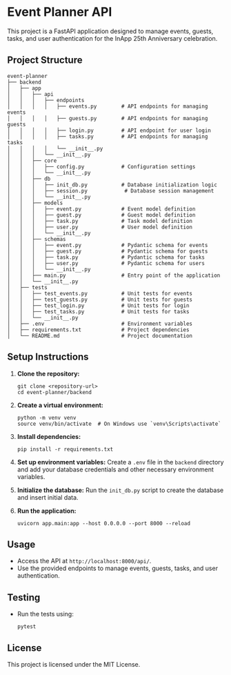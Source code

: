 # Event Planner API

This project is a FastAPI application designed to manage events, guests, tasks, and user authentication for the InApp 25th Anniversary celebration.

## Project Structure

```
event-planner
├── backend
│   ├── app
│   │   ├── api
│   │   │   ├── endpoints
│   │   │   │   ├── events.py        # API endpoints for managing events
│   │   │   │   ├── guests.py        # API endpoints for managing guests
│   │   │   │   ├── login.py         # API endpoint for user login
│   │   │   │   ├── tasks.py         # API endpoints for managing tasks
│   │   │   │   └── __init__.py
│   │   │   └── __init__.py
│   │   ├── core
│   │   │   ├── config.py            # Configuration settings
│   │   │   └── __init__.py
│   │   ├── db
│   │   │   ├── init_db.py           # Database initialization logic
│   │   │   ├── session.py            # Database session management
│   │   │   └── __init__.py
│   │   ├── models
│   │   │   ├── event.py             # Event model definition
│   │   │   ├── guest.py             # Guest model definition
│   │   │   ├── task.py              # Task model definition
│   │   │   ├── user.py              # User model definition
│   │   │   └── __init__.py
│   │   ├── schemas
│   │   │   ├── event.py             # Pydantic schema for events
│   │   │   ├── guest.py             # Pydantic schema for guests
│   │   │   ├── task.py              # Pydantic schema for tasks
│   │   │   ├── user.py              # Pydantic schema for users
│   │   │   └── __init__.py
│   │   ├── main.py                  # Entry point of the application
│   │   └── __init__.py
│   ├── tests
│   │   ├── test_events.py           # Unit tests for events
│   │   ├── test_guests.py           # Unit tests for guests
│   │   ├── test_login.py            # Unit tests for login
│   │   ├── test_tasks.py            # Unit tests for tasks
│   │   └── __init__.py
│   ├── .env                         # Environment variables
│   ├── requirements.txt             # Project dependencies
│   └── README.md                    # Project documentation
```

## Setup Instructions

1. **Clone the repository:**
   ```
   git clone <repository-url>
   cd event-planner/backend
   ```

2. **Create a virtual environment:**
   ```
   python -m venv venv
   source venv/bin/activate  # On Windows use `venv\Scripts\activate`
   ```

3. **Install dependencies:**
   ```
   pip install -r requirements.txt
   ```

4. **Set up environment variables:**
   Create a `.env` file in the `backend` directory and add your database credentials and other necessary environment variables.

5. **Initialize the database:**
   Run the `init_db.py` script to create the database and insert initial data.

6. **Run the application:**
   ```
   uvicorn app.main:app --host 0.0.0.0 --port 8000 --reload
   ```

## Usage

- Access the API at `http://localhost:8000/api/`.
- Use the provided endpoints to manage events, guests, tasks, and user authentication.

## Testing

- Run the tests using:
  ```
  pytest
  ```

## License

This project is licensed under the MIT License.